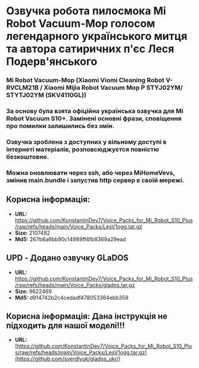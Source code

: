# Озвучка робота пилосмока Mi Robot Vacuum-Mop голосом легендарного українського митця та автора сатиричних п'єс Леся Подерв'янського

### Mi Robot Vacuum-Mop (Xiaomi Viomi Cleaning Robot V-RVCLM21B / Xiaomi Mijia Robot Vacuum Mop P STYJ02YM/ STYTJ02YM (SKV4110GL))

### За основу була взята офіційна українська озвучка для Mi Robot Vacuum S10+. Замінені основні фрази, сповіщення про помилки залишились без змін. 

### Озвучка зроблена з доступних у вільному доступі в інтернеті матеріалів, розповсюджуєтся повністю безкоштовно. 

### Можна оновлювати через ssh, або через MiHomeVevs, змінив main.bundle і запустив http сервер в своїй мережі.

## Корисна інформація:
* **URL:** https://github.com/KonstantinDev7/Voice_Packs_for_Mi_Robot_S10_Plus/raw/refs/heads/main/Voice_Packs/LesV1ogg.tar.gz
* **Size:** 2107482
* **Md5:** 267b6a6bb90c14989ff4fb8369a29ead


## **UPD** - Додано озвучку GLaDOS
 * **URL:** https://github.com/KonstantinDev7/Voice_Packs_for_Mi_Robot_S10_Plus/raw/refs/heads/main/Voice_Packs/glados.tar.gz
 * **Size:** 9622469
 * **Md5:** d914742b2c4cedadf478053364ebb359

## Корисна інформація: Дана інструкція не підходить для нашої моделі!!!
* **URL:** [https://github.com/KonstantinDev7/Voice_Packs_for_Mi_Robot_S10_Plus/raw/refs/heads/main/Voice_Packs/LesV1ogg.tar.gz](https://github.com/sverdlyuk/glados_ukr/)
